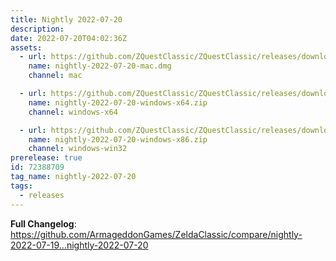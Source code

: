 ```yaml
---
title: Nightly 2022-07-20
description: 
date: 2022-07-20T04:02:36Z
assets: 
  - url: https://github.com/ZQuestClassic/ZQuestClassic/releases/download/nightly-2022-07-20/nightly-2022-07-20-mac.dmg
    name: nightly-2022-07-20-mac.dmg
    channel: mac

  - url: https://github.com/ZQuestClassic/ZQuestClassic/releases/download/nightly-2022-07-20/nightly-2022-07-20-windows-x64.zip
    name: nightly-2022-07-20-windows-x64.zip
    channel: windows-x64

  - url: https://github.com/ZQuestClassic/ZQuestClassic/releases/download/nightly-2022-07-20/nightly-2022-07-20-windows-x86.zip
    name: nightly-2022-07-20-windows-x86.zip
    channel: windows-win32
prerelease: true
id: 72388709
tag_name: nightly-2022-07-20
tags:
  - releases
---
```


**Full Changelog**: https://github.com/ArmageddonGames/ZeldaClassic/compare/nightly-2022-07-19...nightly-2022-07-20
